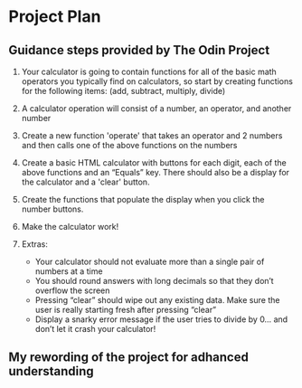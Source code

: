 # Project Plan

## Guidance steps provided by The Odin Project

1. Your calculator is going to contain functions for all of the basic math operators you typically find on calculators, so start by creating functions for the following items: (add, subtract, multiply, divide)

2. A calculator operation will consist of a number, an operator, and another number

3. Create a new function 'operate' that takes an operator and 2 numbers and then calls one of the above functions on the numbers

4. Create a basic HTML calculator with buttons for each digit, each of the above functions and an “Equals” key. There should also be a display for the calculator and a 'clear' button.

5. Create the functions that populate the display when you click the number buttons.

6. Make the calculator work!

7. Extras: 
    - Your calculator should not evaluate more than a single pair of numbers at a time
    - You should round answers with long decimals so that they don’t overflow the screen
    - Pressing “clear” should wipe out any existing data. Make sure the user is really starting fresh after pressing “clear”
    - Display a snarky error message if the user tries to divide by 0… and don’t let it crash your calculator!

## My rewording of the project for adhanced understanding